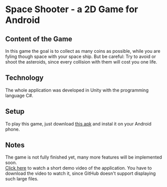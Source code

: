 # Space Shooter - a 2D Game for Android

## Content of the Game
In this game the goal is to collect as many coins as possible, while you are fyling though space with your space ship. 
But be careful: Try to avoid or shoot the asteroids, since every collision with them will cost you one life.

## Technology
The whole application was developed in Unity with the programming language C#.

## Setup 
To play this game, just download [this apk](export/SpaceShooterAPK.apk) and instal it on your Android phone. 

## Notes
The game is not fully finished yet, many more features will be implemented soon.  <br />
[Click here](DemoSpaceShooter.mp4) to watch a short demo video of the application. You have to download the video to watch it, since GitHub doesn't support displaying such large files.
